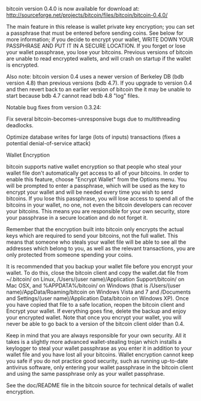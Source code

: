 bitcoin version 0.4.0 is now available for download at:
http://sourceforge.net/projects/bitcoin/files/bitcoin/bitcoin-0.4.0/

The main feature in this release is wallet private key encryption;
you can set a passphrase that must be entered before sending coins.
See below for more information; if you decide to encrypt your wallet,
WRITE DOWN YOUR PASSPHRASE AND PUT IT IN A SECURE LOCATION. If you
forget or lose your wallet passphrase, you lose your bitcoins.
Previous versions of bitcoin are unable to read encrypted wallets,
and will crash on startup if the wallet is encrypted.

Also note: bitcoin version 0.4 uses a newer version of Berkeley DB
(bdb version 4.8) than previous versions (bdb 4.7). If you upgrade
to version 0.4 and then revert back to an earlier version of bitcoin
the it may be unable to start because bdb 4.7 cannot read bdb 4.8
"log" files.


Notable bug fixes from version 0.3.24:

Fix several bitcoin-becomes-unresponsive bugs due to multithreading
deadlocks.

Optimize database writes for large (lots of inputs) transactions
(fixes a potential denial-of-service attack)


Wallet Encryption

bitcoin supports native wallet encryption so that people who steal your
wallet file don't automatically get access to all of your bitcoins.
In order to enable this feature, choose "Encrypt Wallet" from the
Options menu.  You will be prompted to enter a passphrase, which
will be used as the key to encrypt your wallet and will be needed
every time you wish to send bitcoins.  If you lose this passphrase,
you will lose access to spend all of the bitcoins in your wallet,
no one, not even the bitcoin developers can recover your bitcoins.
This means you are responsible for your own security, store your
passphrase in a secure location and do not forget it.

Remember that the encryption built into bitcoin only encrypts the
actual keys which are required to send your bitcoins, not the full
wallet.  This means that someone who steals your wallet file will
be able to see all the addresses which belong to you, as well as the
relevant transactions, you are only protected from someone spending
your coins.

It is recommended that you backup your wallet file before you
encrypt your wallet.  To do this, close the bitcoin client and
copy the wallet.dat file from ~/.bitcoin/ on Linux, /Users/(user
name)/Application Support/bitcoin/ on Mac OSX, and %APPDATA%/bitcoin/
on Windows (that is /Users/(user name)/AppData/Roaming/bitcoin on
Windows Vista and 7 and /Documents and Settings/(user name)/Application
Data/bitcoin on Windows XP).  Once you have copied that file to a
safe location, reopen the bitcoin client and Encrypt your wallet.
If everything goes fine, delete the backup and enjoy your encrypted
wallet.  Note that once you encrypt your wallet, you will never be
able to go back to a version of the bitcoin client older than 0.4.

Keep in mind that you are always responsible for your own security.
All it takes is a slightly more advanced wallet-stealing trojan which
installs a keylogger to steal your wallet passphrase as you enter it
in addition to your wallet file and you have lost all your bitcoins.
Wallet encryption cannot keep you safe if you do not practice
good security, such as running up-to-date antivirus software, only
entering your wallet passphrase in the bitcoin client and using the
same passphrase only as your wallet passphrase.

See the doc/README file in the bitcoin source for technical details
of wallet encryption.
